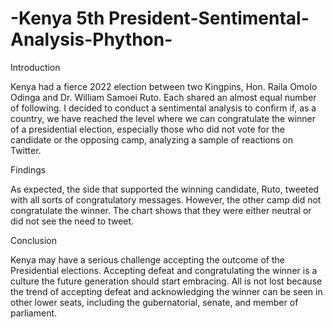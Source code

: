 # -Kenya 5th President-Sentimental-Analysis-Phython-

Introduction

Kenya had a fierce 2022 election between two Kingpins, Hon. Raila Omolo Odinga and Dr. William Samoei Ruto. Each shared an almost equal number of following. I decided to conduct a sentimental analysis to confirm if, as a country, we have reached the level where we can congratulate the winner of a presidential election, especially those who did not vote for the candidate or the opposing camp, analyzing a sample of reactions on  Twitter.

Findings

As expected, the side that supported the winning candidate, Ruto, tweeted with all sorts of congratulatory messages. However, the other camp did not congratulate the winner. The chart shows that they were either neutral or did not see the need to tweet.

Conclusion

Kenya may have a serious challenge accepting the outcome of the Presidential elections. Accepting defeat and congratulating the winner is a culture the future generation should start embracing. All is not lost because the trend of accepting defeat and acknowledging the winner can be seen in other lower seats, including the gubernatorial, senate, and member of parliament.     

